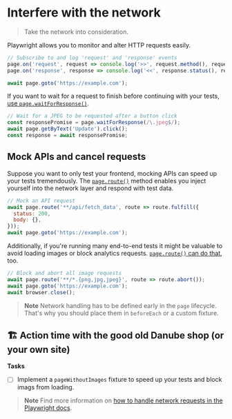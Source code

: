 # Interfere with the network
> Take the network into consideration.

Playwright allows you to monitor and alter HTTP requests easily.

```javascript
// Subscribe to and log 'request' and 'response' events
page.on('request', request => console.log('>>', request.method(), request.url()));
page.on('response', response => console.log('<<', response.status(), response.url()));

await page.goto('https://example.com');
```

If you want to wait for a request to finish before continuing with your tests, [use `page.waitForResponse()`](https://playwright.dev/docs/api/class-page#page-wait-for-response).

```javascript
// Wait for a JPEG to be requested after a button click
const responsePromise = page.waitForResponse(/\.jpeg$/);
await page.getByText('Update').click();
const response = await responsePromise;
```

## Mock APIs and cancel requests

Suppose you want to only test your frontend, mocking APIs can speed up your tests tremendously. The [`page.route()`](https://playwright.dev/docs/api/class-page#page-route) method enables you inject yourself into the network layer and respond with test data.

```javascript
// Mock an API request
await page.route('**/api/fetch_data', route => route.fulfill({
  status: 200,
  body: {},
}));
await page.goto('https://example.com');
```

Additionally, if you're running many end-to-end tests it might be valuable to avoid loading images or block analytics requests. [`page.route()` can do that](https://playwright.dev/docs/api/class-page#page-route), too.

```javascript
// Block and abort all image requests
await page.route('**/*.{png,jpg,jpeg}', route => route.abort());
await page.goto('https://example.com');
await browser.close();
```

> **Note** Network handling has to be defined early in the `page` lifecycle. That's why you should place them in `beforeEach` or a custom fixture.

## 🏗️ Action time with the good old Danube shop (or your own site)

**Tasks**

- [ ] Implement a `pageWithoutImages` fixture to speed up your tests and block imags from loading.


> **Note** Find more information on [how to handle network requests in the Playwright docs](https://playwright.dev/docs/network).
